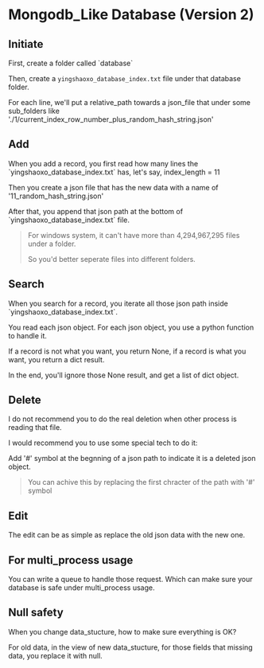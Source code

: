 # Mongodb\_Like Database (Version 2)

## Initiate

First, create a folder called \`database\`

Then, create a `yingshaoxo_database_index.txt` file under that database folder.

For each line, we'll put a relative\_path towards a json\_file that under some sub\_folders like './1/current\_index\_row\_number\_plus\_random\_hash\_string.json'

## Add

When you add a record, you first read how many lines the \`yingshaoxo\_database\_index.txt\` has, let's say, index\_length = 11

Then you create a json file that has the new data with a name of '11\_random\_hash\_string.json'

After that, you append that json path at the bottom of \`yingshaoxo\_database\_index.txt\` file.

> For windows system, it can't have more than 4,294,967,295 files under a folder.&#x20;
>
> So you'd better seperate files into different folders.

## Search

When you search for a record, you iterate all those json path inside \`yingshaoxo\_database\_index.txt\`.

You read each json object. For each json object, you use a python function to handle it.

If a record is not what you want, you return None, if a record is what you want, you return a dict result.

In the end, you'll ignore those None result, and get a list of dict object.

## Delete

I do not recommend you to do the real deletion when other process is reading that file.

I would recommend you to use some special tech to do it:

Add '#' symbol at the begnning of a json path to indicate it is a deleted json object.

> You can achive this by replacing the first chracter of the path with '#' symbol

## Edit

The edit can be as simple as replace the old json data with the new one.

## For multi\_process usage

You can write a queue to handle those request. Which can make sure your database is safe under multi\_process usage.

## Null safety

When you change data\_stucture, how to make sure everything is OK?

For old data, in the view of new data\_stucture, for those fields that missing data, you replace it with null.

